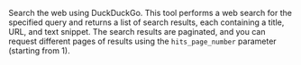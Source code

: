Search the web using DuckDuckGo. This tool performs a web search for the specified query and returns a list of search results, each containing a title, URL, and text snippet. The search results are paginated, and you can request different pages of results using the `hits_page_number` parameter (starting from 1).
